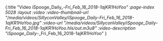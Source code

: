 {:title "Video iSpooge_Daily_-_Fri_Feb_16_2018-1ajKR1HoYoo" :page-index 5028 :layout :video :video-thumbnail-url "/media/videos/SillyconValley/iSpooge_Daily_-_Fri_Feb_16_2018-1ajKR1HoYoo.jpg" :video-url "/media/videos/SillyconValley/iSpooge_Daily_-_Fri_Feb_16_2018-1ajKR1HoYoo.hls/out.m3u8" :video-description "iSpooge_Daily_-_Fri_Feb_16_2018-1ajKR1HoYoo" }
